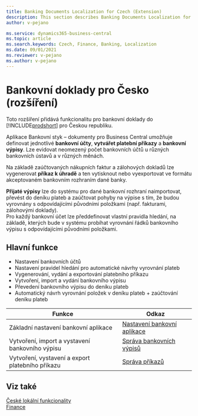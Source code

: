 ```yaml
---
title: Banking Documents Localization for Czech (Extension) 
description: This section describes Banking Documents Localization for Czech extension functionality.
author: v-pejano

ms.service: dynamics365-business-central
ms.topic: article
ms.search.keywords: Czech, Finance, Banking, Localization
ms.date: 09/01/2021
ms.reviewer: v-pejano
ms.author: v-pejano
---
```


# Bankovní doklady pro Česko (rozšíření)

Toto rozšíření přidává funkcionalitu pro bankovní doklady do [!INCLUDE[prodshort](../../includes/prodshort.md)] pro Českou republiku.  

Aplikace Bankovní styk – dokumenty pro Business Central umožňuje definovat jednotlivé **bankovní účty**, **vytvářet platební příkazy** a **bankovní výpisy**. Lze evidovat neomezený počet bankovních účtů u různých bankovních ústavů a v různých měnách. 

Na základě zaúčtovaných nákupních faktur a zálohových dokladů lze vygenerovat **příkaz k úhradě** a ten vytisknout nebo vyexportovat ve formátu akceptovaném bankovním rozhraním dané banky.

**Přijaté výpisy** lze do systému pro dané bankovní rozhraní naimportovat, převést do deníku plateb a zaúčtovat pohyby na výpise s tím, že budou vyrovnány s odpovídajícími původními položkami (např. fakturami, zálohovými doklady).  
Pro každý bankovní účet lze předdefinovat vlastní pravidla hledání, na základě, kterých bude v systému probíhat vyrovnání řádků bankovního výpisu s odpovídajícími původními položkami. 
 

## Hlavní funkce
- Nastavení bankovních účtů
- Nastavení pravidel hledání pro automatické návrhy vyrovnání plateb
- Vygenerování, vydání a exportování platebního příkazu
- Vytvoření, import a vydání bankovního výpisu
- Převedení bankovního výpisu do deníku plateb
- Automatický návrh vyrovnání položek v deníku plateb + zaúčtování deníku plateb


| Funkce | Odkaz |
| --- | --- |
|Základní nastavení bankovní aplikace|[Nastavení bankovní aplikace](banking-documents-how-to-setup-banking-documents.md)|
|Vytvoření, import a vystavení bankovního výpisu|[Správa bankovních výpisů ](banking-documents-how-to-create-bank-statement.md)|
|Vytvoření, vystavení a export platebního příkazu|[Správa příkazů](banking-documents-how-to-create-payment-order.md)|


 

## Viz také

[České lokální funkcionality](czech-local-functionality.md)  
[Finance](../../finance.md)
